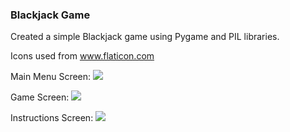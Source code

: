 ### Blackjack Game

Created a simple Blackjack game using Pygame and PIL libraries.

Icons used from www.flaticon.com

Main Menu Screen:
![](untitled.png)

Game Screen:
![](instr.png)


Instructions Screen:
![](Insturctions.png)

